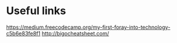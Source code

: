 # Useful links

https://medium.freecodecamp.org/my-first-foray-into-technology-c5b6e83fe8f1
http://bigocheatsheet.com/
